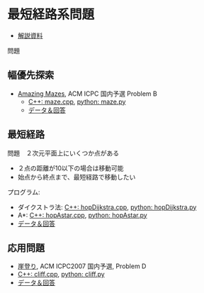 # 最短経路系問題

* [解説資料](https://www.nc.ii.konan-u.ac.jp/projects/JOIregio/slides/regioAlgo3.pdf)

問題

## 幅優先探索

* [Amazing Mazes](https://judge.u-aizu.ac.jp/onlinejudge/description.jsp?id=1166&lang=jp), ACM ICPC 国内予選 Problem B
  * [C++: maze.cpp](./maze.cpp), [python: maze.py](./maze.py)
  * [データ＆回答](./mazeData/)
## 最短経路

問題　２次元平面上にいくつか点がある
* ２点の距離が10以下の場合は移動可能
* 始点から終点まで、最短経路で移動したい 

プログラム: 
* ダイクストラ法: [C++: hopDijkstra.cpp](./hopDijkstra.cpp), [python: hopDijkstra.py](./hopDijkstra.py)
* A*: [C++: hopAstar.cpp](./hopAstar.cpp), [python: hopAstar.py](./hopAstar.py)
* [データ＆回答](./hopData/)

## 応用問題

* [崖登り](https://judge.u-aizu.ac.jp/onlinejudge/description.jsp?id=1150&lang=jp), ACM ICPC2007 国内予選, Problem D
* [C++: cliff.cpp](./cliff.cpp), [python: cliff.py](./cliff.py)
* [データ＆回答](./cliffData/)
